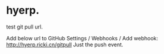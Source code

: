 # hyerp.
test git pull url.


Add below url to GitHub Settings / Webhooks / Add webhook:
    http://hyerp.ricki.cn/gitpull
Just the push event.